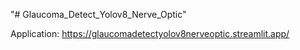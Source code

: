 "# Glaucoma_Detect_Yolov8_Nerve_Optic" 

Application: https://glaucomadetectyolov8nerveoptic.streamlit.app/

